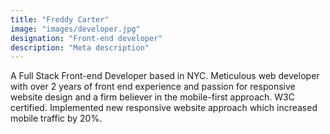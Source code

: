 ```yaml
---
title: "Freddy Carter"
image: "images/developer.jpg"
designation: "Front-end developer"
description: "Meta description"
---
```


A Full Stack Front-end Developer based in NYC. Meticulous web developer with over 2 years of front end experience and passion for responsive website design and a firm believer in the mobile-first approach. W3C certified. Implemented new responsive website approach which increased mobile traffic by 20%.

